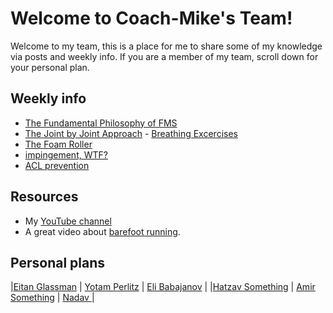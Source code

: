 # Welcome to Coach-Mike's Team!

Welcome to my team, this is a place for me to share some of my knowledge via posts and weekly info.
If you are a member of my team, scroll down for your personal plan.

## Weekly info

- [The Fundamental Philosophy of FMS](Posts/Week_1-_The_Fundamental_Philosophy_of_FMS.md)
- [The Joint by Joint Approach](Posts/Week_2_-_The_Joint_by_Joint_Approach.md) - [Breathing Excercises](Posts/Breathing_excercises_post.md)
- [The Foam Roller](Posts/Foam_roller_post.md)
- [impingement, WTF?](Posts/Impingement_post.md)
- [ACL prevention](Posts/ACL_prevention.md)


## Resources 

- My [YouTube channel](https://www.youtube.com/channel/UCLdE68DVcsveVZOibkKn1iA/videos)
- A great video about [barefoot running](https://youtu.be/TgFj3jy4h2Y?t=21).


## Personal plans

|[Eitan Glassman](Glassman/Glassman.md) | [Yotam Perlitz](Perlitz/Perlitz.md) | [Eli Babajanov](Eli/Eli.md)   |
|[Hatzav Something](Hatzav/Hatzav.md)   | [Amir Something](Amir/Amir.md)   | [Nadav ](Eli/Eli.md)   |

